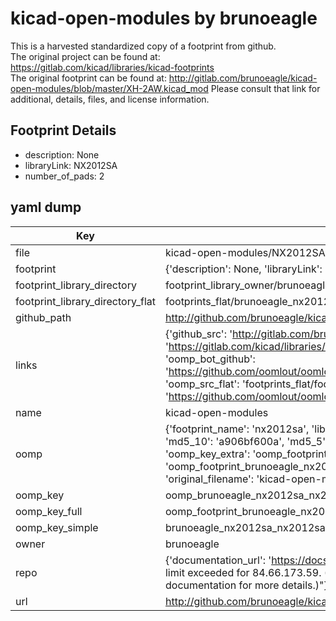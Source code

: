 # kicad-open-modules by brunoeagle  
This is a harvested standardized copy of a footprint from github.  
The original project can be found at:  
https://gitlab.com/kicad/libraries/kicad-footprints  
The original footprint can be found at:
http://gitlab.com/brunoeagle/kicad-open-modules/blob/master/XH-2AW.kicad_mod
Please consult that link for additional, details, files, and license information.  
## Footprint Details
* description: None  
* libraryLink: NX2012SA  
* number_of_pads: 2  
## yaml dump  
| Key | Value |  
| --- | --- |  
| file | kicad-open-modules/NX2012SA.kicad_mod |  
| footprint | {'description': None, 'libraryLink': 'NX2012SA', 'number_of_pads': 2} |  
| footprint_library_directory | footprint_library_owner/brunoeagle_kicad-open-modules |  
| footprint_library_directory_flat | footprints_flat/brunoeagle_nx2012sa_nx2012sa/working |  
| github_path | http://github.com/brunoeagle/kicad-open-modules/blob/master/NX2012SA.kicad_mod |  
| links | {'github_src': 'http://gitlab.com/brunoeagle/kicad-open-modules/blob/master/XH-2AW.kicad_mod', 'github_src_repo': 'https://gitlab.com/kicad/libraries/kicad-footprints', 'oomp_bot': 'footprints/brunoeagle_nx2012sa_nx2012sa/working', 'oomp_bot_github': 'https://github.com/oomlout/oomlout_oomp_footprint_bot/tree/main/footprints/brunoeagle_nx2012sa_nx2012sa/working', 'oomp_src_flat': 'footprints_flat/footprints_flat/brunoeagle_nx2012sa_nx2012sa/working', 'oomp_src_flat_github': 'https://github.com/oomlout/oomlout_oomp_footprint_src/tree/main/footprints_flat/brunoeagle_nx2012sa_nx2012sa/working'} |  
| name | kicad-open-modules |  
| oomp | {'footprint_name': 'nx2012sa', 'library_name': 'nx2012sa_kicad_mod', 'md5': 'a906bf600a4fb372e41ef9bdeb31f4e0', 'md5_10': 'a906bf600a', 'md5_5': 'a906b', 'md5_6': 'a906bf', 'oomp_key': 'oomp_brunoeagle_nx2012sa_nx2012sa', 'oomp_key_extra': 'oomp_footprint_brunoeagle_nx2012sa_nx2012sa', 'oomp_key_full': 'oomp_footprint_brunoeagle_nx2012sa_nx2012sa_a906bf', 'oomp_key_simple': 'brunoeagle_nx2012sa_nx2012sa', 'original_filename': 'kicad-open-modules/NX2012SA.kicad_mod', 'owner_name': 'brunoeagle'} |  
| oomp_key | oomp_brunoeagle_nx2012sa_nx2012sa |  
| oomp_key_full | oomp_footprint_brunoeagle_nx2012sa_nx2012sa |  
| oomp_key_simple | brunoeagle_nx2012sa_nx2012sa |  
| owner | brunoeagle |  
| repo | {'documentation_url': 'https://docs.github.com/rest/overview/resources-in-the-rest-api#rate-limiting', 'message': "API rate limit exceeded for 84.66.173.59. (But here's the good news: Authenticated requests get a higher rate limit. Check out the documentation for more details.)"} |  
| url | http://github.com/brunoeagle/kicad-open-modules |  

